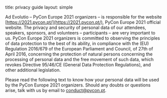 title: privacy guide
layout: simple

Ad Evolutio – PyCon Europe 2021 organizers – is responsible for the website [https://2021.pycon.pt/](https://2021.pycon.pt/), PyCon Europe 2021 official website. The privacy and security of personal data of our attendees, speakers, sponsors, and volunteers – participants – are very important to us. PyCon Europe 2021 organizers is committed to observing the principles of data protection to the best of its ability, in compliance with the (EU) Regulation 2016/679 of the European Parliament and Council, of 27th of April 2016, concerning the protection of natural persons concerning the processing of personal data and the free movement of such data, which revokes Directive 95/46/CE (General Data Protection Regulations), and other additional legislation. 

Please read the following text to know how your personal data will be used by the PyCon Europe 2021 organizers. Should any doubts or questions arise, talk with us by email to [conduct@pycon.pt](mailto:conduct@pycon.pt). 

